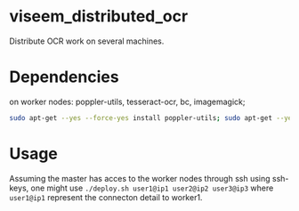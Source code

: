# viseem_distributed_ocr
Distribute OCR work on several machines.

# Dependencies
on worker nodes: poppler-utils, tesseract-ocr, bc, imagemagick;
```bash
sudo apt-get --yes --force-yes install poppler-utils; sudo apt-get --yes --force-yes install tesseract-ocr; sudo wget https://github.com/tesseract-ocr/tessdata/raw/master/ron.traineddata -O /usr/share/tesseract-ocr/tessdata/ron.traineddata; sudo apt-get --yes --force-yes install bc; sudo apt-get --yes --force-yes install imagemagick
```


# Usage 
Assuming the master has acces to the worker nodes through ssh using ssh-keys, one might use `./deploy.sh user1@ip1 user2@ip2 user3@ip3` where `user1@ip1` represent the connecton detail to worker1.
